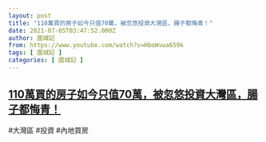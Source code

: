 ```yaml
---
layout: post
title: "110萬買的房子如今只值70萬，被忽悠投資大灣區，腸子都悔青！"
date: 2021-07-05T03:47:52.000Z
author: 圍城記
from: https://www.youtube.com/watch?v=HboWvwa659k
tags: [ 圍城記 ]
categories: [ 圍城記 ]
---
```

<!--1625456872000-->
[110萬買的房子如今只值70萬，被忽悠投資大灣區，腸子都悔青！](https://www.youtube.com/watch?v=HboWvwa659k)
------

<div>
#大灣區 #投資 #內地買房
</div>
